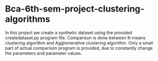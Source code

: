 # Bca-6th-sem-project-clustering-algorithms
In this project we create a synthetic dataset using the provided createdataset.py program file.
Comparison is done between K-means clustering algorithm and Agglomerative clustering algorithm.
Only a small part of actual comparison program is provided, due to constantly change the parameters and parameter values.
